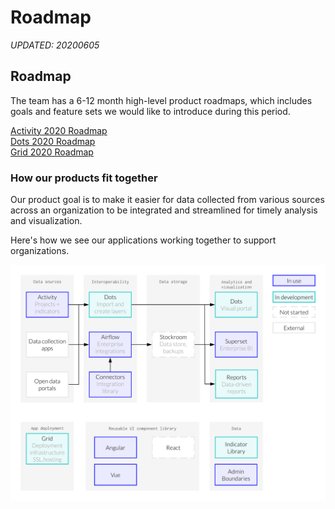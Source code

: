 # Roadmap

_UPDATED: 20200605_

## Roadmap

The team has a 6-12 month high-level product roadmaps, which includes goals and feature sets we would like to introduce during this period.

[Activity 2020 Roadmap](activity-roadmap.md)  
[Dots 2020 Roadmap](dots-roadmap.md)  
[Grid 2020 Roadmap](grid-roadmap.md)

### How our products fit together

Our product goal is to make it easier for data collected from various sources across an organization to be integrated and streamlined for timely analysis and visualization.

Here's how we see our applications working together to support organizations.

![](../../.gitbook/assets/dev-docs-product-flow.png)



